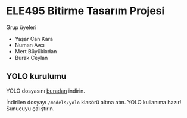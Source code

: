 # ELE495 Bitirme Tasarım Projesi

Grup üyeleri
- Yaşar Can Kara
- Numan Avcı
- Mert Büyükkıdan
- Burak Ceylan

## YOLO kurulumu
YOLO dosyasını [buradan](https://pjreddie.com/media/files/yolov3.weights) indirin.

İndirilen dosyayı `/models/yolo` klasörü altına atın. YOLO kullanıma hazır! Sunucuyu çalıştırın.
